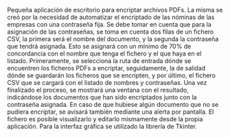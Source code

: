 Pequeña aplicación de escritorio para encriptar archivos PDFs.
La misma se creó por la necesidad de automatizar el encriptado de las nóminas de las empresas con una contraseña fija. 
Se debe tomar en cuenta que para la asignación de las contraseñas, se toma en cuenta dos filas de un fichero CSV, la primera será el nombre del documento, y la segunda la contraseña que tendrá asignada. 
Esto se asignará con un mínimo de 70% de concordancia con el nombre que tenga el fichero y el que haya en el listado. 
Primeramente, se selecciona la ruta de entrada dónde se encuentren los ficheros PDFs a encriptar, seguidamente, la de salidad dónde se guardarán los ficheros que se encripten, y por último, el fichero CSV que se cargará con el listado de nombres y contraseñas. 
Una vez finalizado el proceso, se mostrará una ventana con el resultado, indicándose los documentos que han sido encriptados junto con la contraseña asignada. En caso de que hubiese algún documento que no se pudiera encriptar, se avisará también mediante una alerta por pantalla.
El fichero es posible visualizarlo y editarlo mismamente desde la propia aplicación. 
Para la interfaz gráfica se utilizado la librería de Tkinter. 
